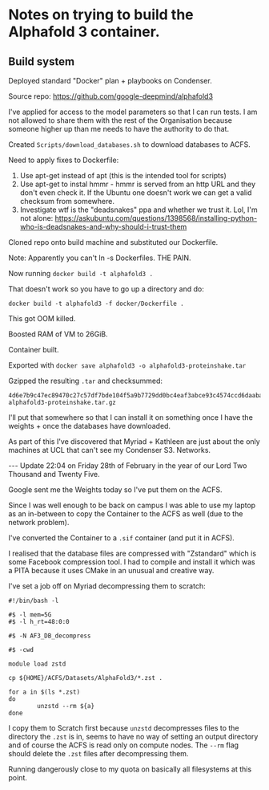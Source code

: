 # Notes on trying to build the Alphafold 3 container.

## Build system

Deployed standard "Docker" plan + playbooks on Condenser.

Source repo: https://github.com/google-deepmind/alphafold3

I've applied for access to the model parameters so that I can run tests. I am not allowed to share them with the rest of the Organisation because someone higher up than me needs to have the authority to do that.

Created `Scripts/download_databases.sh` to download databases to ACFS.

Need to apply fixes to Dockerfile:

1. Use apt-get instead of apt (this is the intended tool for scripts)
2. Use apt-get to instal hmmr - hmmr is served from an http URL and they don't even check it. If the Ubuntu one doesn't work we can get a valid checksum from somewhere.
3. Investigate wtf is the "deadsnakes" ppa and whether we trust it.
   Lol, I'm not alone: https://askubuntu.com/questions/1398568/installing-python-who-is-deadsnakes-and-why-should-i-trust-them


Cloned repo onto build machine and substituted our Dockerfile.

Note: Apparently you can't ln -s Dockerfiles. THE PAIN.

Now running `docker build -t alphafold3 .`

That doesn't work so you have to go up a directory and do:

`docker build -t alphafold3 -f docker/Dockerfile .`

This got OOM killed.

Boosted RAM of VM to 26GiB.

Container built.

Exported with `docker save alphafold3 -o alphafold3-proteinshake.tar`

Gzipped the resulting `.tar` and checksummed:

```
4d6e7b9c47ec89470c27c57df7bde104f5a9b7729dd0bc4eaf3abce93c4574ccd6daaba8828aca37fb165b7376ad150247cd4c76e2aa73048a7bba06e2a18eb4  alphafold3-proteinshake.tar.gz
```

I'll put that somewhere so that I can install it on something once I have the weights + once the databases have downloaded.

As part of this I've discovered that Myriad + Kathleen are just about the only machines at UCL that can't see my Condenser S3.  Networks.

--- Update 22:04 on Friday 28th of February in the year of our Lord Two Thousand and Twenty Five.

Google sent me the Weights today so I've put them on the ACFS.

Since I was well enough to be back on campus I was able to use my laptop as an in-between to copy the Container to the ACFS as well (due to the network problem).

I've converted the Container to a `.sif` container (and put it in ACFS).

I realised that the database files are compressed with "Zstandard" which is some Facebook compression tool. I had to compile and install it which was a PITA because it uses CMake in an unusual and creative way.

I've set a job off on Myriad decompressing them to scratch:

```
#!/bin/bash -l

#$ -l mem=5G
#$ -l h_rt=48:0:0

#$ -N AF3_DB_decompress

#$ -cwd

module load zstd

cp ${HOME}/ACFS/Datasets/AlphaFold3/*.zst .

for a in $(ls *.zst)
do
        unzstd --rm ${a}
done
```

I copy them to Scratch first because `unzstd` decompresses files to the directory the `.zst` is in, seems to have no way of setting an output directory and of course the ACFS is read only on compute nodes. The `--rm` flag should delete the `.zst` files after decompressing them.

Running dangerously close to my quota on basically all filesystems at this point.